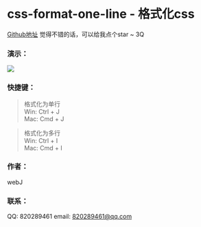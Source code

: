 # css-format-one-line - 格式化css

[Github地址](https://github.com/chenzejiang/vscode-css-format-one-line) 觉得不错的话，可以给我点个star ~ 3Q

### 演示：
![](https://tool.chenzejiang.com/static/images/css-format.gif)

### 快捷键：

> 格式化为单行 <br>
> Win: Ctrl + J <br>
> Mac: Cmd + J <br>

> 格式化为多行 <br>
> Win: Ctrl + I <br>
> Mac: Cmd + I <br>


### 作者：
webJ 

### 联系：
QQ: 820289461
email: 820289461@qq.com

